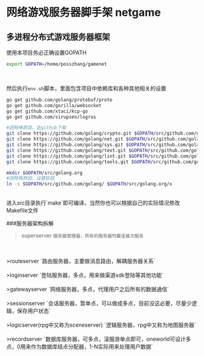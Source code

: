 # 网络游戏服务器脚手架 netgame
## 多进程分布式游戏服务器框架

使用本项目务必正确设置GOPATH
```bash
export GOPATH=/home/posszhang/gamenet
```

<br/>

然后执行`env.sh`脚本，里面包含项目中依赖库和各种其他相关的设置
```Bash
go get github.com/golang/protobuf/proto
go get github.com/gorilla/websocket
go get github.com/xtaci/kcp-go
go get github.com/sirupsen/logrus

#因特殊原因，走github下载
git clone https://github.com/golang/crypto.git $GOPATH/src/github.com/golang/crypto
git clone https://github.com/golang/net.git $GOPATH/src/github.com/golang/net
git clone https://github.com/golang/sys.git $GOPATH/src/github.com/golang/sys
git clone https://github.com/golang/text.git $GOPATH/src/github.com/golang/text
git clone https://github.com/golang/lint.git $GOPATH/src/github.com/golang/lint
git clone https://github.com/golang/tools.git $GOPATH/src/github.com/golang/tools

mkdir $GOPATH/src/golang.org
#因特殊原因，设置软链
ln -s $GOPATH/src/github.com/golang/ $GOPATH/src/golang.org/x
```
<br/> 
进入src目录执行`make`即可编译，当然你也可以根据自己的实际情况修改Makefile文件

<br/>

###服务器架构拆解
>superserver `服务器管理器，所有的服务器均要连接次服务`
<br/>
<br/>
>routeserver `路由服务器，主要做消息路由，解耦服务器关系` 
<br/>
<br/>
>loginserver `登陆服务器，多点，用来做渠道sdk登陆等其他功能` <br/>

<br/>
>gatewayserver `网络服务器，多点，代理用户之后所有的数据通信` <br/>
<br/>
>sessionserver `会话服务器，暂单点，可以做成多点，目前没这必要，尽量少逻辑，保存用户状态` <br/>
<br/>
>logicserver(rpg中又称为sceneserver) `逻辑服务器，rpg中又称为地图服务器` <br/>
<br/>
>recordserver `数据库服务器，可多点，滚服游单点即可，oneworld可设计多点，0用来作为数据库结点分配器，1-N实际用来处理用户数据`
<br/>

